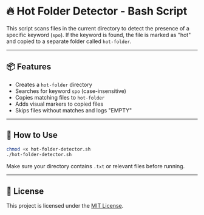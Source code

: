 # 🔥 Hot Folder Detector - Bash Script

This script scans files in the current directory to detect the presence of a specific keyword (`spo`). If the keyword is found, the file is marked as "hot" and copied to a separate folder called `hot-folder`.

---

## 📦 Features

- Creates a `hot-folder` directory
- Searches for keyword `spo` (case-insensitive)
- Copies matching files to `hot-folder`
- Adds visual markers to copied files
- Skips files without matches and logs "EMPTY"

---

## 🚀 How to Use

```bash
chmod +x hot-folder-detector.sh
./hot-folder-detector.sh
```

Make sure your directory contains `.txt` or relevant files before running.

---

## 📄 License

This project is licensed under the [MIT License](LICENSE).
